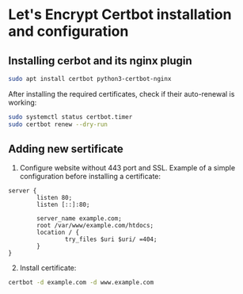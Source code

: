 # Let's Encrypt Certbot installation and configuration

## Installing cerbot and its nginx plugin

```bash
sudo apt install certbot python3-certbot-nginx
```

After installing the required certificates, check if their auto-renewal is working:
```bash
sudo systemctl status certbot.timer
sudo certbot renew --dry-run
```

## Adding new sertificate

1. Configure website without 443 port and SSL. Example of a simple configuration before installing a certificate:
```nginx
server {
        listen 80;
        listen [::]:80;

        server_name example.com;
        root /var/www/example.com/htdocs;
        location / {
                try_files $uri $uri/ =404;
        }
}
```
2. Install certificate:
```bash
certbot -d example.com -d www.example.com
```
